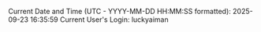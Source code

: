 Current Date and Time (UTC - YYYY-MM-DD HH:MM:SS formatted): 2025-09-23 16:35:59
Current User's Login: luckyaiman
